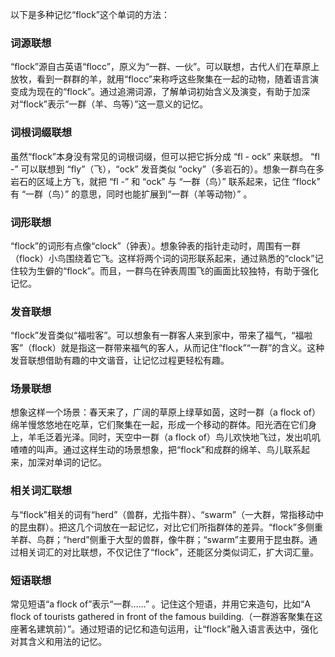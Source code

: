 以下是多种记忆“flock”这个单词的方法：

### 词源联想
“flock”源自古英语“flocc”，原义为“一群、一伙”。可以联想，古代人们在草原上放牧，看到一群群的羊，就用“flocc”来称呼这些聚集在一起的动物，随着语言演变成为现在的“flock”。通过追溯词源，了解单词初始含义及演变，有助于加深对“flock”表示“一群（羊、鸟等）”这一意义的记忆。

### 词根词缀联想
虽然“flock”本身没有常见的词根词缀，但可以把它拆分成 “fl - ock” 来联想。 “fl -” 可以联想到 “fly”（飞），“ock” 发音类似 “ocky”（多岩石的）。想象一群鸟在多岩石的区域上方飞，就把 “fl -” 和 “ock” 与 “一群（鸟）” 联系起来，记住 “flock” 有 “一群（鸟）” 的意思，同时也能扩展到“一群（羊等动物）” 。

### 词形联想
“flock”的词形有点像“clock”（钟表）。想象钟表的指针走动时，周围有一群（flock）小鸟围绕着它飞。这样将两个词的词形联系起来，通过熟悉的“clock”记住较为生僻的“flock”。而且，一群鸟在钟表周围飞的画面比较独特，有助于强化记忆。

### 发音联想
“flock”发音类似“福啦客”。可以想象有一群客人来到家中，带来了福气，“福啦客”（flock）就是指这一群带来福气的客人，从而记住“flock”“一群”的含义。这种发音联想借助有趣的中文谐音，让记忆过程更轻松有趣。

### 场景联想
想象这样一个场景：春天来了，广阔的草原上绿草如茵，这时一群（a flock of）绵羊慢悠悠地在吃草，它们聚集在一起，形成一个移动的群体。阳光洒在它们身上，羊毛泛着光泽。同时，天空中一群（a flock of）鸟儿欢快地飞过，发出叽叽喳喳的叫声。通过这样生动的场景想象，把“flock”和成群的绵羊、鸟儿联系起来，加深对单词的记忆。

### 相关词汇联想
与“flock”相关的词有“herd”（兽群，尤指牛群）、“swarm”（一大群，常指移动中的昆虫群）。把这几个词放在一起记忆，对比它们所指群体的差异。“flock”多侧重羊群、鸟群；“herd”侧重于大型的兽群，像牛群；“swarm”主要用于昆虫群。通过相关词汇的对比联想，不仅记住了“flock”，还能区分类似词汇，扩大词汇量。

### 短语联想
常见短语“a flock of”表示“一群……” 。记住这个短语，并用它来造句，比如“A flock of tourists gathered in front of the famous building.（一群游客聚集在这座著名建筑前）”。通过短语的记忆和造句运用，让“flock”融入语言表达中，强化对其含义和用法的记忆。 